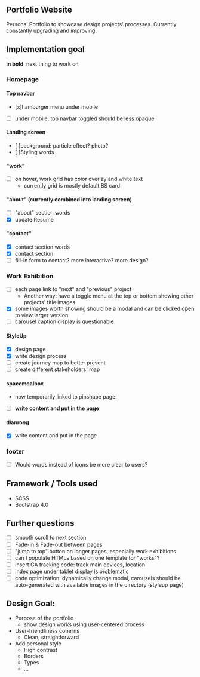 ## Portfolio Website
Personal Portfolio to showcase design projects' processes.
Currently constantly upgrading and improving.

## Implementation goal
**in bold**: next thing to work on

### Homepage
#### Top navbar
- [x]hamburger menu under mobile
- [ ] under mobile, top navbar toggled should be less opaque

#### Landing screen
- [ ]background: particle effect? photo?
- [ ]Styling words

#### "work"
- [ ] on hover, work grid has color overlay and white text
  - currently grid is mostly default BS card

#### "about" (currently combined into landing screen)
- [ ] "about" section words
- [x] update Resume

#### "contact"
- [x] contact section words
- [x] contact section
- [ ] fill-in form to contact? more interactive? more design?

### Work Exhibition
- [ ] each page link to "next" and "previous" project
  - Another way: have a toggle menu at the top or bottom showing other projects' title images  
- [x] some images worth showing should be a modal and can be clicked open to view larger version
- [ ] carousel caption display is questionable

#### StyleUp
- [x] design page
- [x] write design process
- [ ] create journey map to better present
- [ ] create different stakeholders' map

#### spacemealbox
- now temporarily linked to pinshape page.
- [ ] **write content and put in the page**

#### dianrong
- [x] write content and put in the page

### footer
- [ ] Would words instead of icons be more clear to users?

## Framework / Tools used
- SCSS
- Bootstrap 4.0

## Further questions
- [ ] smooth scroll to next section
- [ ] Fade-in & Fade-out between pages
- [ ] "jump to top" button on longer pages, especially work exhibitions
- [ ] can I populate HTMLs based on one template for "works"?
- [ ] insert GA tracking code: track main devices, location
- [ ] index page under tablet display is problematic
- [ ] code optimization: dynamically change modal, carousels should be auto-generated with available images in the directory (styleup page)

## Design Goal:
- Purpose of the portfolio
  - show design works using user-centered process
- User-friendliness conerns
  - Clean, straightforward
- Add personal style
  - High contrast
  - Borders
  - Types
  - ...
